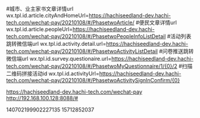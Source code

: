 #城市、业主家书文章详情url
wx.tpl.id.article.cityAndHomeUrl=https://hachiseedland-dev.hachi-tech.com/wechat-pay/20210108/#/PhasetwoArticle/
#便民文章详情url
wx.tpl.id.article.peopleUrl=https://hachiseedland-dev.hachi-tech.com/wechat-pay/20210108/#/PhasetwoPeopleInfoListDetail
#活动列表跳转微信端url
wx.tpl.id.activity.detail.url=https://hachiseedland-dev.hachi-tech.com/wechat-pay/20210108/#/PhasetwoActivityListDetail
#问卷推送跳转微信端url
wx.tpl.id.survey.questionaire.url=https://hachiseedland-dev.hachi-tech.com/wechat-pay/20210108/#/PhasetwoMyQuestionnaire/1/{0}/2
#扫描二维码拼接活动id
wx.tpl.id.activityUrl=https://hachiseedland-dev.hachi-tech.com/wechat-pay/20210108/#/PhasetwoActivitySignInConfirm/{0}



https://hachiseedland-dev.hachi-tech.com/wechat-pay
http://192.168.100.128:8088/#




140702199902227135
    15712852037

